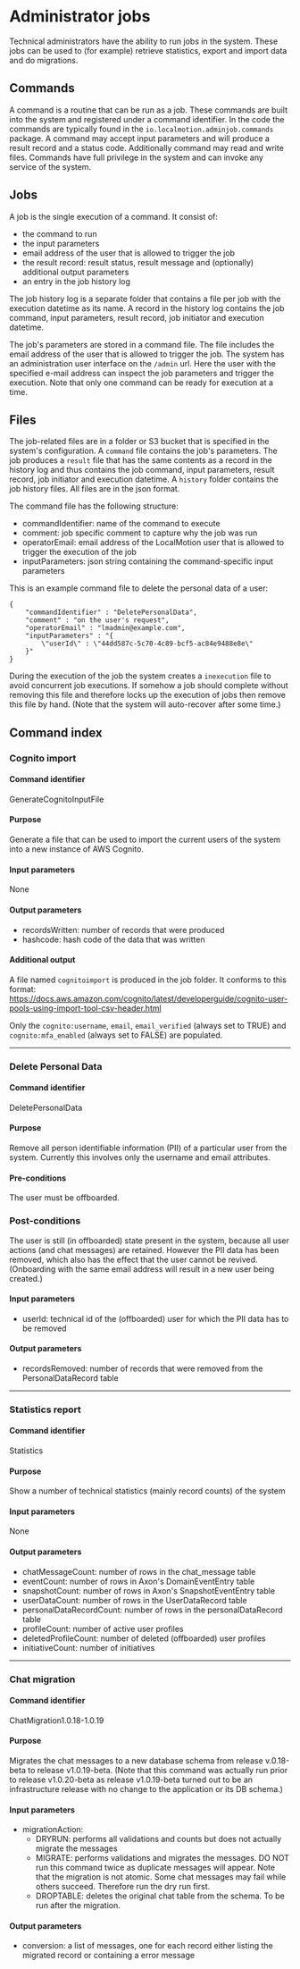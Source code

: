 # Administrator jobs

Technical administrators have the ability to run jobs in the system. These jobs can be used to (for example) retrieve statistics, 
export and import data and do migrations.

## Commands
A command is a routine that can be run as a job. These commands are built into the system and registered under a command identifier.
In the code the commands are typically found in the `io.localmotion.adminjob.commands` package.
A command may accept input parameters and will produce a result record and a status code. Additionally command may read and write files.
Commands have full privilege in the system and can invoke any service of the system.

## Jobs
A job is the single execution of a command. It consist of:
- the command to run
- the input parameters
- email address of the user that is allowed to trigger the job
- the result record: result status, result message and (optionally) additional output parameters
- an entry in the job history log

The job history log is a separate folder that contains a file per job with the execution datetime as its name. A record in the history log
contains the job command, input parameters, result record, job initiator and execution datetime.

The job's parameters are stored in a command file. The file includes the email address of the user that is allowed to trigger the job.
The system has an administration user interface on the `/admin` url. Here the user with the specified e-mail address can inspect the
job parameters and trigger the execution. Note that only one command can be ready for execution at a time.

## Files
The job-related files are in a folder or S3 bucket that is specified in the system's configuration. A `command` file contains the job's
parameters. The job produces a `result` file that has the same contents as a record in the history log and thus contains 
the job command, input parameters, result record, job initiator and execution datetime. A `history` folder contains the job
history files. All files are in the json format.

The command file has the following structure:
- commandIdentifier: name of the command to execute
- comment: job specific comment to capture why the job was run
- operatorEmail: email address of the LocalMotion user that is allowed to trigger the execution of the job
- inputParameters: json string containing the command-specific input parameters

This is an example command file to delete the personal data of a user:
```
{
    "commandIdentifier" : "DeletePersonalData",
    "comment" : "on the user's request",
    "operatorEmail" : "lmadmin@example.com",
    "inputParameters" : "{
        \"userId\" : \"44dd587c-5c70-4c89-bcf5-ac84e9488e8e\"
    }"
}
```

During the execution of the job the system creates a `inexecution` file to avoid concurrent job executions. If somehow a job should complete
without removing this file and therefore locks up the execution of jobs then remove this file by hand. (Note that the system will auto-recover after 
some time.)


## Command index

### Cognito import

#### Command identifier
GenerateCognitoInputFile

#### Purpose
Generate a file that can be used to import the current users of the system into a new instance of AWS Cognito.

#### Input parameters
None

#### Output parameters
- recordsWritten: number of records that were produced
- hashcode: hash code of the data that was written

#### Additional output
A file named `cognitoimport` is produced in the job folder. It conforms to this format: https://docs.aws.amazon.com/cognito/latest/developerguide/cognito-user-pools-using-import-tool-csv-header.html

Only the `cognito:username`, `email`, `email_verified` (always set to TRUE) and `cognito:mfa_enabled` (always set to FALSE) are populated.

---
### Delete Personal Data

#### Command identifier
DeletePersonalData

#### Purpose
Remove all person identifiable information (PII) of a particular user from the system. Currently this involves only the username and email attributes.

#### Pre-conditions
The user must be offboarded.

### Post-conditions
The user is still (in offboarded) state present in the system, because all user actions (and chat messages) are retained. However the PII data has been 
removed, which also has the effect that the user cannot be revived. (Onboarding with the same email address will result in a new user being created.)

#### Input parameters
- userId: technical id of the (offboarded) user for which the PII data has to be removed

#### Output parameters
- recordsRemoved: number of records that were removed from the PersonalDataRecord table

---
### Statistics report

#### Command identifier
Statistics

#### Purpose
Show a number of technical statistics (mainly record counts) of the system

#### Input parameters
None

#### Output parameters
- chatMessageCount: number of rows in the chat_message table
- eventCount: number of rows in Axon's DomainEventEntry table
- snapshotCount: number of rows in Axon's SnapshotEventEntry table
- userDataCount: number of rows in the UserDataRecord table
- personalDataRecordCount: number of rows in the personalDataRecord table
- profileCount: number of active user profiles
- deletedProfileCount: number of deleted (offboarded) user profiles
- initiativeCount: number of initiatives


---
### Chat migration

#### Command identifier
ChatMigration1.0.18-1.0.19

#### Purpose
Migrates the chat messages to a new database schema from release v.0.18-beta to release v1.0.19-beta. (Note that this command was actually
run prior to release v1.0.20-beta as release v1.0.19-beta turned out to be an infrastructure release with no change to the application or its DB schema.)

#### Input parameters
- migrationAction: 
  - DRYRUN: performs all validations and counts but does not actually migrate the messages
  - MIGRATE: performs validations and migrates the messages. DO NOT run this command twice as duplicate messages will appear. Note that the migration is not atomic. Some chat messages may fail while others succeed. Therefore run the dry run first.
  - DROPTABLE: deletes the original chat table from the schema. To be run after the migration.

#### Output parameters
- conversion: a list of messages, one for each record either listing the migrated record or containing a error message

